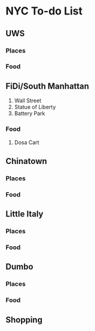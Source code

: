 # NYC To-do List

## UWS
### Places

### Food

## FiDi/South Manhattan
1. Wall Street
2. Statue of Liberty
3. Battery Park
### Food
1. Dosa Cart

## Chinatown
### Places

### Food

## Little Italy
### Places

### Food

## Dumbo
### Places

### Food

## Shopping


